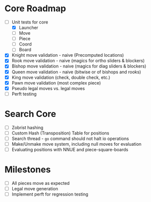 # Core Roadmap
- [ ] Unit tests for core
    - [x] Launcher
    - [ ] Move
    - [ ] Piece
    - [ ] Coord
    - [ ] Board
- [x] Knight move validation - naive (Precomputed locations)
- [x] Rook move validation - naive (magics for ortho sliders & blockers)
- [x] Bishop move validation - naive (magics for diag sliders & blockers)
- [x] Queen move validation - naive (bitwise or of bishops and rooks)
- [x] King move validation (check, double check, etc.)
- [x] Pawn move validation (most complex piece)
- [x] Pseudo legal moves vs. legal moves
- [ ] Perft testing

# Search Core
- [ ] Zobrist hashing
- [ ] Custom Hash (Transposition) Table for positions
- [ ] Search thread - `go` command should not halt io operations
- [ ] Make/Unmake move system, including null moves for evaluation
- [ ] Evaluating positions with NNUE and piece-square-boards

# Milestones
- [ ] All pieces move as expected
- [ ] Legal move generation
- [ ] Implement perft for regression testing